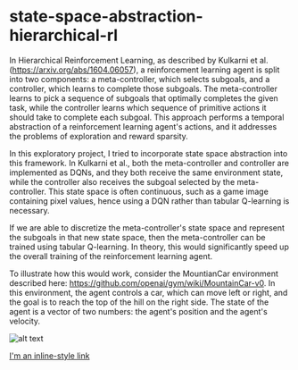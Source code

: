 # state-space-abstraction-hierarchical-rl

In Hierarchical Reinforcement Learning, as described by Kulkarni et al. (https://arxiv.org/abs/1604.06057), a reinforcement learning agent is split into two components: a meta-controller, which selects subgoals, and a controller, which learns to complete those subgoals. The meta-controller learns to pick a sequence of subgoals that optimally completes the given task, while the controller learns which sequence of primitive actions it should take to complete each subgoal. This approach performs a temporal abstraction of a reinforcement learning agent's actions, and it addresses the problems of exploration and reward sparsity.

In this exploratory project, I tried to incorporate state space abstraction into this framework. In Kulkarni et al., both the meta-controller and controller are implemented as DQNs, and they both receive the same environment state, while the controller also receives the subgoal selected by the meta-controller. This state space is often continuous, such as a game image containing pixel values, hence using a DQN rather than tabular Q-learning is necessary.

If we are able to discretize the meta-controller's state space and represent the subgoals in that new state space, then the meta-controller can be trained using tabular Q-learning. In theory, this would significantly speed up the overall training of the reinforcement learning agent. 

To illustrate how this would work, consider the MountianCar environment described here: https://github.com/openai/gym/wiki/MountainCar-v0. In this environment, the agent controls a car, which can move left or right, and the goal is to reach the top of the hill on the right side. The state of the agent is a vector of two numbers: the agent's position and the agent's velocity.

![alt text](https://cdn-images-1.medium.com/max/1600/1*nbCSvWmyS_BUDz_WAJyKUw.gif)

[I'm an inline-style link](https://www.google.com)
